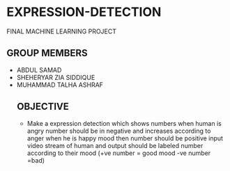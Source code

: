 # EXPRESSION-DETECTION
FINAL MACHINE LEARNING PROJECT
<h2> GROUP MEMBERS </H2>
<UL>
  <LI> ABDUL SAMAD </LI>
  <LI> SHEHERYAR ZIA SIDDIQUE </LI>
  <LI> MUHAMMAD TALHA ASHRAF </LI>
  <h2> OBJECTIVE </H2>
<UL>
  <LI>Make a expression detection which shows numbers when human is angry number should be in negative and increases according to anger	when he is happy mood then number should be positive input video stream of human and output should be labeled number according to their mood (+ve number = good mood -ve number =bad) </LI>
